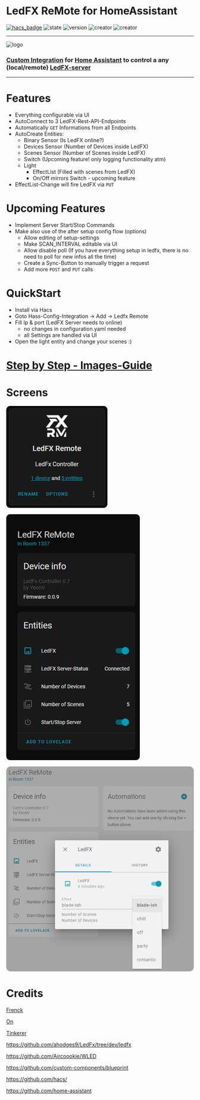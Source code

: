 # LedFX ReMote for HomeAssistant

[![hacs_badge](https://img.shields.io/badge/HACS-Custom-blue.svg)](https://github.com/custom-components/hacs)
![state](https://img.shields.io/badge/STATE-alpha-blue.svg)
![version](https://img.shields.io/badge/VERSION-0.1.0-blue.svg)
![creator](https://img.shields.io/badge/CREATOR-Yeon-blue.svg)
![creator](https://img.shields.io/badge/a.k.a-Blade-blue.svg)

---

![logo](https://user-images.githubusercontent.com/28861537/99007089-cac6e100-2543-11eb-99d3-01bf0b487d29.png)


### [Custom Integration](https://github.com/hacs/integration) for [Home Assistant](https://github.com/home-assistant) to control a any (local/remote) [LedFX-server](https://github.com/ahodges9/LedFx)
---

# Features

- Everything configurable via UI
- AutoConnect to 3 LedFX-Rest-API-Endpoints
- Automatically `GET` Informations from all Endpoints
- AutoCreate Entities:
  - Binary Sensor (Is LedFX online?)
  - Devices Sensor (Number of Devices inside LedFX)
  - Scenes Sensor (Number of Scenes inside LedFX)
  - Switch (Upcoming feature! only logging functionality atm)
  - Light 
    - EffectList (Filled with scenes from LedFX)
    - On/Off mirrors Switch - upcoming feature
- EffectList-Change will fire LedFX via `PUT`

# Upcoming Features

- Implement Server Start/Stop Commands
- Make also use of the after setup config flow (options)
  - Allow editing of setup-settings
  - Make SCAN_INTERVAL editable via UI
  - Allow disable poll (If you have everything setup in ledfx, there is no need to poll for new infos all the time)
  - Create a Sync-Button to manually trigger a request
  - Add more `POST` and `PUT` calls

# QuickStart

- Install via Hacs
- Goto Hass-Config-Integration -> Add -> Ledfx Remote
- Fill Ip & port (LedFX Server needs to online)
  - no changes in configuration.yaml needed 
  - all Settings are handled via UI
- Open the light entity and change your scenes :)

# [Step by Step - Images-Guide](https://github.com/YeonV/ledfxrm/wiki/Step-by-Step-Images)

# Screens

![integration](docs/integration.png)

![main](docs/main.png)

![scenes](docs/scenes.png)

# Credits

[Frenck](https://github.com/frenck)

[On](https://github.com/OnFreund)

[Tinkerer](https://github.com/DubhAd)

https://github.com/ahodges9/LedFx/tree/dev/ledfx

https://github.com/Aircoookie/WLED

https://github.com/custom-components/blueprint

https://github.com/hacs/

https://github.com/home-assistant
